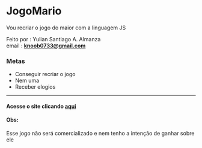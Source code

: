 # JogoMario
Vou recriar o jogo do maior com a linguagem JS 
   
Feito por : Yulian Santiago A. Almanza  
email : **knoob0733@gmail.com**  
### Metas
- Conseguir recriar o jogo
- Nem uma
- Receber elogios
-------------------
#### Acesse o site clicando [aqui](https://yuliansan.github.io/JogoMario/)   

#### Obs:  
Esse jogo não será comercializado e nem tenho a intenção de ganhar sobre ele